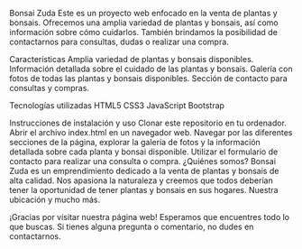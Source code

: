 Bonsai Zuda
Este es un proyecto web enfocado en la venta de plantas y bonsais. Ofrecemos una amplia variedad de plantas y bonsais, así como información sobre cómo cuidarlos. También brindamos la posibilidad de contactarnos para consultas, dudas o realizar una compra.

Características
Amplia variedad de plantas y bonsais disponibles.
Información detallada sobre el cuidado de las plantas y bonsais.
Galería con fotos de todas las plantas y bonsais disponibles.
Sección de contacto para consultas y compras.

Tecnologías utilizadas
HTML5
CSS3
JavaScript
Bootstrap

Instrucciones de instalación y uso
Clonar este repositorio en tu ordenador.
Abrir el archivo index.html en un navegador web.
Navegar por las diferentes secciones de la página, explorar la galería de fotos y la información detallada sobre cada planta y bonsai disponible.
Utilizar el formulario de contacto para realizar una consulta o compra.
¿Quiénes somos?
Bonsai Zuda es un emprendimiento dedicado a la venta de plantas y bonsais de alta calidad. Nos apasiona la naturaleza y creemos que todos deberían tener la oportunidad de tener plantas y bonsais en sus hogares. Nuestra ubicación y mucho más.

¡Gracias por visitar nuestra página web! Esperamos que encuentres todo lo que buscas. Si tienes alguna pregunta o comentario, no dudes en contactarnos.